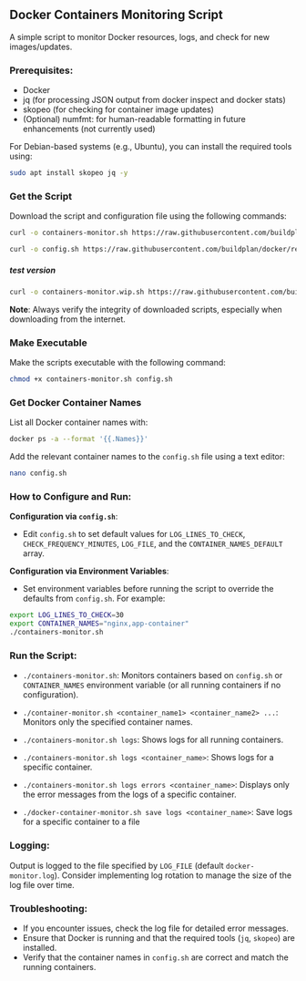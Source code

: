 ## Docker Containers Monitoring Script

A simple script to monitor Docker resources, logs, and check for new images/updates.

### Prerequisites:

- Docker
- jq (for processing JSON output from docker inspect and docker stats)
- skopeo (for checking for container image updates)
- (Optional) numfmt: for human-readable formatting in future enhancements (not currently used)

For Debian-based systems (e.g., Ubuntu), you can install the required tools using:

```bash
sudo apt install skopeo jq -y
```

### Get the Script

Download the script and configuration file using the following commands:

```bash
curl -o containers-monitor.sh https://raw.githubusercontent.com/buildplan/docker/refs/heads/main/container-monitor/containers-monitor.sh
```
```bash
curl -o config.sh https://raw.githubusercontent.com/buildplan/docker/refs/heads/main/container-monitor/config.sh
```
##### test version 
```bash
curl -o containers-monitor.wip.sh https://raw.githubusercontent.com/buildplan/docker/refs/heads/main/container-monitor/containers-monitor.wip.sh && chmod +x containers-monitor.wip.sh
```

**Note**: Always verify the integrity of downloaded scripts, especially when downloading from the internet.

### Make Executable

Make the scripts executable with the following command:

```bash
chmod +x containers-monitor.sh config.sh
```

### Get Docker Container Names

List all Docker container names with:

```bash
docker ps -a --format '{{.Names}}'
```

Add the relevant container names to the `config.sh` file using a text editor:

```bash
nano config.sh
```

### How to Configure and Run:

**Configuration via `config.sh`**:

- Edit `config.sh` to set default values for `LOG_LINES_TO_CHECK`, `CHECK_FREQUENCY_MINUTES`, `LOG_FILE`, and the `CONTAINER_NAMES_DEFAULT` array.

**Configuration via Environment Variables**:

- Set environment variables before running the script to override the defaults from `config.sh`. For example:

```bash
export LOG_LINES_TO_CHECK=30
export CONTAINER_NAMES="nginx,app-container"
./containers-monitor.sh
```

### Run the Script:

- `./containers-monitor.sh`: Monitors containers based on `config.sh` or `CONTAINER_NAMES` environment variable (or all running containers if no configuration).

- `./container-monitor.sh <container_name1> <container_name2> ...`: Monitors only the specified container names.

- `./containers-monitor.sh logs`: Shows logs for all running containers.

- `./containers-monitor.sh logs <container_name>`: Shows logs for a specific container.
  
- `./containers-monitor.sh logs errors <container_name>`: Displays only the error messages from the logs of a specific container.

- `./docker-container-monitor.sh save logs <container_name>`: Save logs for a specific container to a file

### Logging:

Output is logged to the file specified by `LOG_FILE` (default `docker-monitor.log`). Consider implementing log rotation to manage the size of the log file over time.

### Troubleshooting:

- If you encounter issues, check the log file for detailed error messages.
- Ensure that Docker is running and that the required tools (`jq`, `skopeo`) are installed.
- Verify that the container names in `config.sh` are correct and match the running containers.

